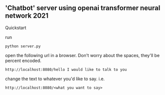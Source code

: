 'Chatbot' server using openai transformer neural network 2021
---------------------------------------------------------------------

Quickstart 

run

    python server.py 

open the following url in a browser. Don't worry about the spaces, they'll be percent encoded.

    http://localhost:8080/hello I would like to talk to you




change the text to whatever you'd like to say. i.e.

    http://localhost:8080/<what you want to say>



